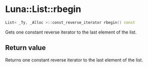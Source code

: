 # Luna::List::rbegin

```c++
List< _Ty, _Alloc >::const_reverse_iterator rbegin() const
```

Gets one constant reverse iterator to the last element of the list. 



## Return value
Returns one constant reverse iterator to the last element of the list. 

